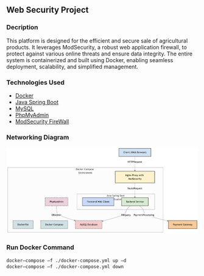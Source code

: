## Web Security Project
### Decription
This platform is designed for the efficient and secure sale of agricultural products. It leverages ModSecurity, a robust web application firewall, to protect against various online threats and ensure data integrity. The entire system is containerized and built using Docker, enabling seamless deployment, scalability, and simplified management.
### Technologies Used
* [Docker](https://www.docker.com/)
* [Java Spring Boot](https://spring.io/projects/spring-boot)
* [MySQL](https://www.mysql.com/)
* [PhpMyAdmin](https://www.phpmyadmin.net/)
* [ModSecurity FireWall](https://modsecurity.org/)

### Networking Diagram
![Banner](https://github.com/0x1ceKing/MyWebstoreWithModSecurity/blob/main/diagram.png "Banner Image")
### Run Docker Command
```
docker—compose —f ./docker-compose.yml up —d
docker—compose —f ./docker-compose.yml down
```
